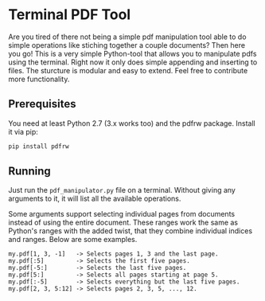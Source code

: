 Terminal PDF Tool
=================

Are you tired of there not being a simple pdf manipulation tool able to do simple operations like stiching together a couple documents? Then here you go! This is a very simple Python-tool that allows you to manipulate pdfs using the terminal. Right now it only does simple appending and inserting to files. The sturcture is modular and easy to extend. Feel free to contribute more functionality.

Prerequisites
-------------

You need at least Python 2.7 (3.x works too) and the pdfrw package. Install it via pip:

```bash
pip install pdfrw
```

Running
-------

Just run the `pdf_manipulator.py` file on a terminal. Without giving any arguments to it, it will list all the available operations.

Some arguments support selecting individual pages from documents instead of using the entire document. These ranges work the same as Python's ranges with the added twist, that they combine individual indices and ranges. Below are some examples.

```
my.pdf[1, 3, -1]   -> Selects pages 1, 3 and the last page.
my.pdf[:5]         -> Selects the first five pages.
my.pdf[-5:]        -> Selects the last five pages.
my.pdf[5:]         -> Selects all pages starting at page 5.
my.pdf[:-5]        -> Selects everything but the last five pages.
my.pdf[2, 3, 5:12] -> Selects pages 2, 3, 5, ..., 12.
```
